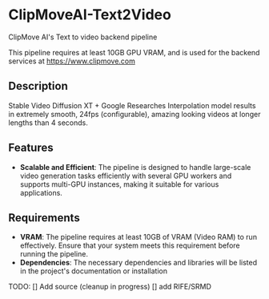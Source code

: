 # ClipMoveAI-Text2Video

ClipMove AI's Text to video backend pipeline

This pipeline requires at least 10GB GPU VRAM, and is used for the backend services at https://www.clipmove.com

## Description

Stable Video Diffusion XT + Google Researches Interpolation model results in extremely smooth, 24fps (configurable), amazing looking videos at longer lengths than 4 seconds.

## Features
- **Scalable and Efficient**: The pipeline is designed to handle large-scale video generation tasks efficiently with several GPU workers and supports multi-GPU instances, making it suitable for various applications.

## Requirements

- **VRAM**: The pipeline requires at least 10GB of VRAM (Video RAM) to run effectively. Ensure that your system meets this requirement before running the pipeline.
- **Dependencies**: The necessary dependencies and libraries will be listed in the project's documentation or installation

TODO: 
[] Add source (cleanup in progress)
[] add RIFE/SRMD
